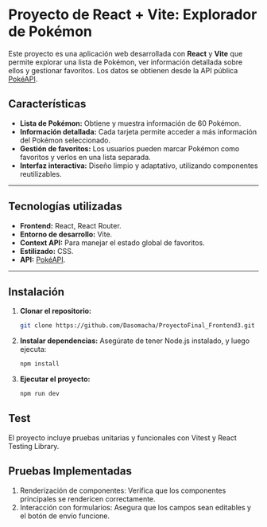 # Proyecto de React + Vite: Explorador de Pokémon

Este proyecto es una aplicación web desarrollada con **React** y **Vite** que permite explorar una lista de Pokémon, ver información detallada sobre ellos y gestionar favoritos. Los datos se obtienen desde la API pública [PokéAPI](https://pokeapi.co/).

## Características

- **Lista de Pokémon:** Obtiene y muestra información de 60 Pokémon.
- **Información detallada:** Cada tarjeta permite acceder a más información del Pokémon seleccionado.
- **Gestión de favoritos:** Los usuarios pueden marcar Pokémon como favoritos y verlos en una lista separada.
- **Interfaz interactiva:** Diseño limpio y adaptativo, utilizando componentes reutilizables.

---

## Tecnologías utilizadas

- **Frontend:** React, React Router.
- **Entorno de desarrollo:** Vite.
- **Context API:** Para manejar el estado global de favoritos.
- **Estilizado:** CSS.
- **API:** [PokéAPI](https://pokeapi.co/).

---

## Instalación

1. **Clonar el repositorio:**
   ```bash
   git clone https://github.com/Dasomacha/ProyectoFinal_Frontend3.git
2. **Instalar dependencias:**
 Asegúrate de tener Node.js instalado, y luego ejecuta:
    ```bash
    npm install
3. **Ejecutar el proyecto:**
    ```bash
    npm run dev
## Test
El proyecto incluye pruebas unitarias y funcionales con Vitest y React Testing Library.

## Pruebas Implementadas
1. Renderización de componentes: Verifica que los componentes principales se rendericen correctamente.
2. Interacción con formularios: Asegura que los campos sean editables y el botón de envío funcione.